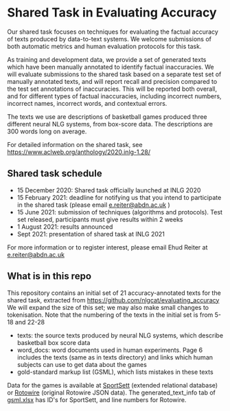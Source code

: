 # Shared Task in Evaluating Accuracy
Our shared task focuses on techniques for evaluating the factual accuracy of texts produced by data-to-text systems.   We welcome submissions of both automatic metrics and human evaluation protocols for this task.

As training and development data, we provide a set of generated texts which have been manually annotated to identify factual inaccuracies.  We will evaluate submissions to the shared task based on a separate test set of manually annotated texts, and will report recall and precision compared to the test set annotations of inaccuracies.   This will be reported both overall, and for different types of factual inaccuracies, including incorrect numbers, incorrect names, incorrect words, and contextual errors. 

The texts we use are descriptions of basketball games produced three different neural NLG systems, from box-score data.  The descriptions are 300 words long on average.

For detailed information on the shared task, see https://www.aclweb.org/anthology/2020.inlg-1.28/

## Shared task schedule
* 15 December 2020: Shared task officially launched at INLG 2020
* 15 February 2021: deadline for notifying us that you intend to participate in the shared task (please email   e.reiter@abdn.ac.uk )
* 15 June 2021: submission of techniques (algorithms and protocols).  Test set released, participants must give results within 2 weeks
* 1 August 2021: results announced
* Sept 2021: presentation of shared task at INLG 2021

For more information or to register interest, please email Ehud Reiter at   e.reiter@abdn.ac.uk

## What is in this repo
This repository contains an initial set of 21 accuracy-annotated texts for the shared task, extracted from https://github.com/nlgcat/evaluating_accuracy
We will expand the size of this set; we may also make small changes to tokenisation.  Note that the numbering of the texts in the initial set is from 5-18 and 22-28
* texts: the source texts produced by neural NLG systems, which describe basketball box score data
* word_docs: word documents used in human experiments.  Page 6 includes the texts (same as in texts directory) and links which human subjects can use to get data about the games
* gold-standard markup list (GSML), which lists mistakes in these texts

Data for the games is available at [SportSett](https://github.com/nlgcat/sport_sett_basketball) (extended relational database) or [Rotowire](https://github.com/harvardnlp/boxscore-data) (original Rotowire JSON data).  The generated_text_info tab of [gsml.xlsx](https://github.com/ehudreiter/accuracySharedTask/blob/main/gsml.xlsx) has ID's for SportSett, and line 
numbers for Rotowire.

